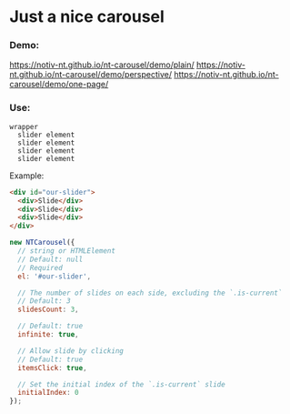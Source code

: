 # Just a nice carousel

### Demo:
https://notiv-nt.github.io/nt-carousel/demo/plain/
https://notiv-nt.github.io/nt-carousel/demo/perspective/
https://notiv-nt.github.io/nt-carousel/demo/one-page/


### Use:

```
wrapper
  slider element
  slider element
  slider element
  slider element
```

Example:
```html
<div id="our-slider">
  <div>Slide</div>
  <div>Slide</div>
  <div>Slide</div>
</div>
```

```javascript
new NTCarousel({
  // string or HTMLElement
  // Default: null
  // Required
  el: '#our-slider',

  // The number of slides on each side, excluding the `.is-current`
  // Default: 3
  slidesCount: 3,

  // Default: true
  infinite: true,

  // Allow slide by clicking
  // Default: true
  itemsClick: true,

  // Set the initial index of the `.is-current` slide
  initialIndex: 0
});
```
